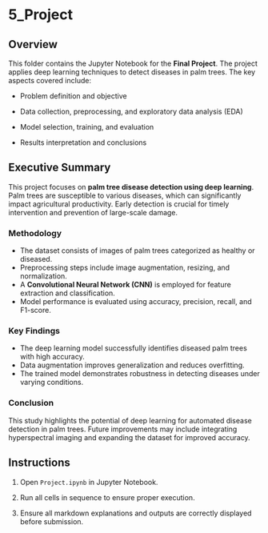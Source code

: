 # 5_Project

## Overview
This folder contains the Jupyter Notebook for the **Final Project**. The project applies deep learning techniques to detect diseases in palm trees. The key aspects covered include:

- Problem definition and objective

- Data collection, preprocessing, and exploratory data analysis (EDA)

- Model selection, training, and evaluation

- Results interpretation and conclusions



## Executive Summary

This project focuses on **palm tree disease detection using deep learning**. Palm trees are susceptible to various diseases, which can significantly impact agricultural productivity. Early detection is crucial for timely intervention and prevention of large-scale damage.

### **Methodology**
- The dataset consists of images of palm trees categorized as healthy or diseased.
- Preprocessing steps include image augmentation, resizing, and normalization.
- A **Convolutional Neural Network (CNN)** is employed for feature extraction and classification.
- Model performance is evaluated using accuracy, precision, recall, and F1-score.

### **Key Findings**
- The deep learning model successfully identifies diseased palm trees with high accuracy.
- Data augmentation improves generalization and reduces overfitting.
- The trained model demonstrates robustness in detecting diseases under varying conditions.

### **Conclusion**
This study highlights the potential of deep learning for automated disease detection in palm trees. Future improvements may include integrating hyperspectral imaging and expanding the dataset for improved accuracy.



## Instructions
1. Open `Project.ipynb` in Jupyter Notebook.

2. Run all cells in sequence to ensure proper execution.

3. Ensure all markdown explanations and outputs are correctly displayed before submission.




